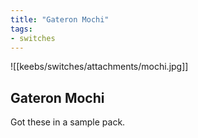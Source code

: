 ```yaml
---
title: "Gateron Mochi"
tags:
- switches
---
```


![[keebs/switches/attachments/mochi.jpg]]

## Gateron Mochi

Got these in a sample pack.

